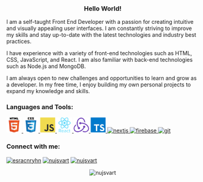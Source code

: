 <h3 align="center">Hello World!</h3>
<p align="left">I am a self-taught Front End Developer with a passion for creating intuitive and visually appealing user interfaces. I am constantly striving to improve my skills and stay up-to-date with the latest technologies and industry best practices. 

I have experience with a variety of front-end technologies such as HTML, CSS, JavaScript, and React. I am also familiar with back-end technologies such as Node.js and MongoDB.

I am always open to new challenges and opportunities to learn and grow as a developer. In my free time, I enjoy building my own personal projects to expand my knowledge and skills.
</p>


<h3 align="left">Languages and Tools:</h3>
<p align="left"><a href="https://www.w3.org/html/" target="_blank" rel="noreferrer"> <img src="https://raw.githubusercontent.com/devicons/devicon/master/icons/html5/html5-original-wordmark.svg" alt="html5" width="40" height="40"/> </a><a href="https://www.w3schools.com/css/" target="_blank" rel="noreferrer"> <img src="https://raw.githubusercontent.com/devicons/devicon/master/icons/css3/css3-original-wordmark.svg" alt="css3" width="40" height="40"/> </a><a href="https://developer.mozilla.org/en-US/docs/Web/JavaScript" target="_blank" rel="noreferrer"> <img src="https://raw.githubusercontent.com/devicons/devicon/master/icons/javascript/javascript-original.svg" alt="javascript" width="40" height="40"/> </a><a href="https://reactjs.org/" target="_blank" rel="noreferrer"> <img src="https://raw.githubusercontent.com/devicons/devicon/master/icons/react/react-original-wordmark.svg" alt="react" width="40" height="40"/> </a> <a href="https://redux.js.org" target="_blank" rel="noreferrer"> <img src="https://raw.githubusercontent.com/devicons/devicon/master/icons/redux/redux-original.svg" alt="redux" width="40" height="40"/> </a><a href="https://www.typescriptlang.org/" target="_blank" rel="noreferrer"> <img src="https://raw.githubusercontent.com/devicons/devicon/master/icons/typescript/typescript-original.svg" alt="typescript" width="40" height="40"/> </a><a href="https://nextjs.org/" target="_blank" rel="noreferrer"> <img src="https://cdn.worldvectorlogo.com/logos/nextjs-2.svg" alt="nextjs" width="40" height="40"/> </a> <a href="https://firebase.google.com/" target="_blank" rel="noreferrer"> <img src="https://www.vectorlogo.zone/logos/firebase/firebase-icon.svg" alt="firebase" width="40" height="40"/> </a>
<a href="https://git-scm.com/" target="_blank" rel="noreferrer"> <img src="https://www.vectorlogo.zone/logos/git-scm/git-scm-icon.svg" alt="git" width="40" height="40"/> </a>



<h3 align="left">Connect with me:</h3>
<p align="left">
<a href="https://linkedin.com/in/esracnryhn" target="blank"><img align="center" src="https://raw.githubusercontent.com/rahuldkjain/github-profile-readme-generator/master/src/images/icons/Social/linked-in-alt.svg" alt="esracnryhn" height="30" width="40" /></a>
  <a href="https://www.codewars.com/users/Nujsvart" target="blank"><img align="center" src="https://docs.codewars.com/logo.svg" alt="nujsvart" height="30" width="30" /></a>
<a href="https://www.hackerrank.com/nujsvart" target="blank"><img align="center" src="https://raw.githubusercontent.com/rahuldkjain/github-profile-readme-generator/master/src/images/icons/Social/hackerrank.svg" alt="nujsvart" height="30" width="40" /></a>
</p>
<p align="center"><img align="center" src="https://github-readme-streak-stats.herokuapp.com/?user=nujsvart&theme=github-dark&hide_border=true&date_format=M%20j%5B%2C%20Y%5D" alt="nujsvart" /></p>
  



